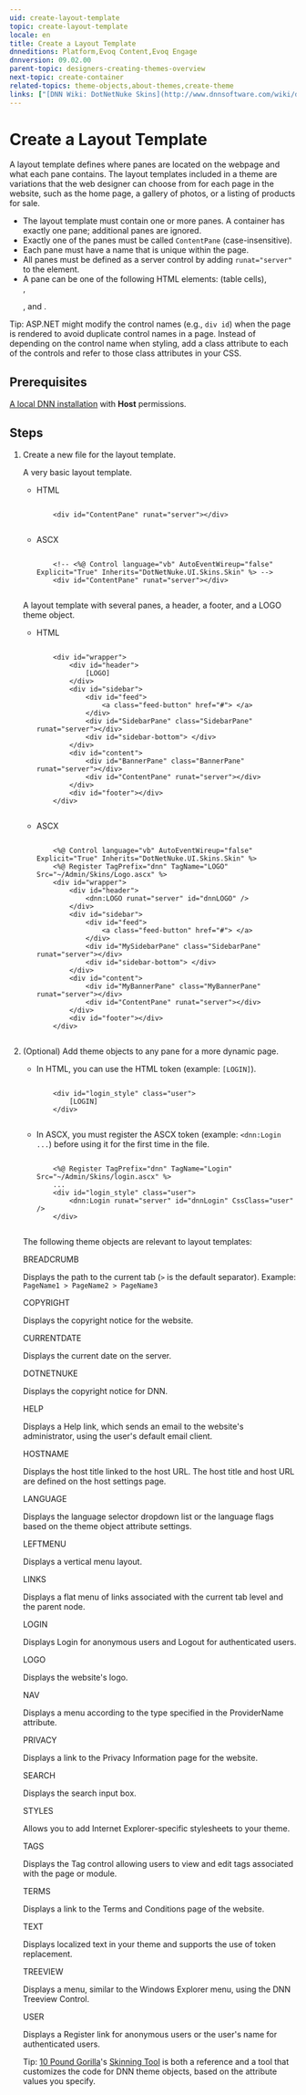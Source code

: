 ```yaml
---
uid: create-layout-template
topic: create-layout-template
locale: en
title: Create a Layout Template
dnneditions: Platform,Evoq Content,Evoq Engage
dnnversion: 09.02.00
parent-topic: designers-creating-themes-overview
next-topic: create-container
related-topics: theme-objects,about-themes,create-theme
links: ["[DNN Wiki: DotNetNuke Skins](http://www.dnnsoftware.com/wiki/dotnetnuke-skins)","[DNN Community Blog: DotNetNuke Skinning 101 (Part 1 and 2) by Joe Brinkman](http://www.dnnsoftware.com/community-blog/cid/132000/dotnetnuke-skinning-101-part-1)","[DNN Professional Training: Creating HTML Skins](http://www.dnnsoftware.com/services/professional-training/training-videos-subscription/skinning-2-creating-html-skins)","[Skinning Tool / Online Reference for DNN Skins & Container Objects by 10 Pound Gorilla](http://www.10poundgorilla.com)"]
---
```


# Create a Layout Template

A layout template defines where panes are located on the webpage and what each pane contains. The layout templates included in a theme are variations that the web designer can choose from for each page in the website, such as the home page, a gallery of photos, or a listing of products for sale.

*   The layout template must contain one or more panes. A container has exactly one pane; additional panes are ignored.
*   Exactly one of the panes must be called `ContentPane` (case-insensitive).
*   Each pane must have a name that is unique within the page.
*   All panes must be defined as a server control by adding `runat="server"` to the element.
*   A pane can be one of the following HTML elements: <td> (table cells), <div>, <p>, and <span>.

Tip: ASP.NET might modify the control names (e.g., `div id`) when the page is rendered to avoid duplicate control names in a page. Instead of depending on the control name when styling, add a class attribute to each of the controls and refer to those class attributes in your CSS.

## Prerequisites

[A local DNN installation](set-up-dnn) with **Host** permissions.

## Steps

1.  Create a new file for the layout template.
    
    A very basic layout template.
    
    *   HTML
        
        ```
        
            <div id="ContentPane" runat="server"></div>
                                    
        ```
        
    *   ASCX
        
        ```
        
            <!-- <%@ Control language="vb" AutoEventWireup="false" Explicit="True" Inherits="DotNetNuke.UI.Skins.Skin" %> -->
            <div id="ContentPane" runat="server"></div>
                                    
        ```
        
    
    A layout template with several panes, a header, a footer, and a LOGO theme object.
    
    *   HTML
        
        ```
        
            <div id="wrapper">
                <div id="header">
                    [LOGO]
                </div>
                <div id="sidebar">
                    <div id="feed">
                        <a class="feed-button" href="#"> </a>
                    </div>
                    <div id="SidebarPane" class="SidebarPane" runat="server"></div>
                    <div id="sidebar-bottom"> </div>
                </div>
                <div id="content">
                    <div id="BannerPane" class="BannerPane" runat="server"></div>
                    <div id="ContentPane" runat="server"></div>
                </div>
                <div id="footer"></div>
            </div>
                                    
        ```
        
    *   ASCX
        
        ```
        
            <%@ Control language="vb" AutoEventWireup="false" Explicit="True" Inherits="DotNetNuke.UI.Skins.Skin" %>
            <%@ Register TagPrefix="dnn" TagName="LOGO" Src="~/Admin/Skins/Logo.ascx" %>
            <div id="wrapper">
                <div id="header">
                    <dnn:LOGO runat="server" id="dnnLOGO" />
                </div>
                <div id="sidebar">
                    <div id="feed">
                        <a class="feed-button" href="#"> </a>
                    </div>
                    <div id="MySidebarPane" class="SidebarPane" runat="server"></div>
                    <div id="sidebar-bottom"> </div>
                </div>
                <div id="content">
                    <div id="MyBannerPane" class="MyBannerPane" runat="server"></div>
                    <div id="ContentPane" runat="server"></div>
                </div>
                <div id="footer"></div>
            </div>
                                    
        ```
        
    
2.  (Optional) Add theme objects to any pane for a more dynamic page.
    
    *   In HTML, you can use the HTML token (example: `[LOGIN]`).
        
        ```
        
            <div id="login_style" class="user">
                [LOGIN]
            </div>
                                    
        ```
        
    *   In ASCX, you must register the ASCX token (example: `<dnn:Login ...`) before using it for the first time in the file.
        
        ```
        
            <%@ Register TagPrefix="dnn" TagName="Login" Src="~/Admin/Skins/login.ascx" %>
            ...
            <div id="login_style" class="user">
                <dnn:Login runat="server" id="dnnLogin" CssClass="user" />
            </div>
                                    
        ```
        
    
    The following theme objects are relevant to layout templates:
    
    BREADCRUMB
    
    Displays the path to the current tab (`>` is the default separator). Example: `PageName1 > PageName2 > PageName3`
    
    COPYRIGHT
    
    Displays the copyright notice for the website.
    
    CURRENTDATE
    
    Displays the current date on the server.
    
    DOTNETNUKE
    
    Displays the copyright notice for DNN.
    
    HELP
    
    Displays a Help link, which sends an email to the website's administrator, using the user's default email client.
    
    HOSTNAME
    
    Displays the host title linked to the host URL. The host title and host URL are defined on the host settings page.
    
    LANGUAGE
    
    Displays the language selector dropdown list or the language flags based on the theme object attribute settings.
    
    LEFTMENU
    
    Displays a vertical menu layout.
    
    LINKS
    
    Displays a flat menu of links associated with the current tab level and the parent node.
    
    LOGIN
    
    Displays Login for anonymous users and Logout for authenticated users.
    
    LOGO
    
    Displays the website's logo.
    
    NAV
    
    Displays a menu according to the type specified in the ProviderName attribute.
    
    PRIVACY
    
    Displays a link to the Privacy Information page for the website.
    
    SEARCH
    
    Displays the search input box.
    
    STYLES
    
    Allows you to add Internet Explorer-specific stylesheets to your theme.
    
    TAGS
    
    Displays the Tag control allowing users to view and edit tags associated with the page or module.
    
    TERMS
    
    Displays a link to the Terms and Conditions page of the website.
    
    TEXT
    
    Displays localized text in your theme and supports the use of token replacement.
    
    TREEVIEW
    
    Displays a menu, similar to the Windows Explorer menu, using the DNN Treeview Control.
    
    USER
    
    Displays a Register link for anonymous users or the user's name for authenticated users.
    
    Tip: [10 Pound Gorilla](http://www.10poundgorilla.com/)'s [Skinning Tool](http://www.10poundgorilla.com/DNN/Skinning-Tool) is both a reference and a tool that customizes the code for DNN theme objects, based on the attribute values you specify.